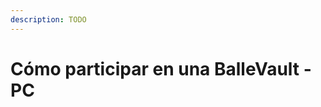 ```yaml
---
description: TODO
---
```


# Cómo participar en una BalleVault - PC

##  <a id="prerequisites"></a>

